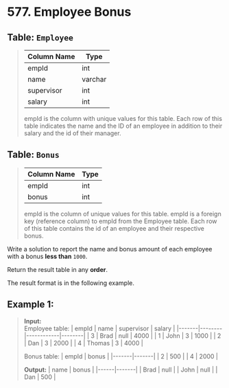 # 577. Employee Bonus

## Table: ```Employee```

>| Column Name | Type    |
>|-------------|---------|
>| empId       | int     |
>| name        | varchar |
>| supervisor  | int     |
>| salary      | int     |
>
>empId is the column with unique values for this table.
>Each row of this table indicates the name and the ID of an employee in addition to their salary and the id of their manager.
 

## Table: ```Bonus```

>| Column Name | Type |
>|-------------|------|
>| empId       | int  |
>| bonus       | int  |
>
>empId is the column of unique values for this table.
>empId is a foreign key (reference column) to empId from the Employee table.
>Each row of this table contains the id of an employee and their respective bonus.
 

Write a solution to report the name and bonus amount of each employee with a bonus **less than** ```1000```.

Return the result table in any **order**.

The result format is in the following example.

 

## Example 1:

>**Input:** <br>
>Employee table:
>| empId | name   | supervisor | salary |
>|-------|--------|------------|--------|
>| 3     | Brad   | null       | 4000   |
>| 1     | John   | 3          | 1000   |
>| 2     | Dan    | 3          | 2000   |
>| 4     | Thomas | 3          | 4000   |
>
>Bonus table:
>| empId | bonus |
>|-------|-------|
>| 2     | 500   |
>| 4     | 2000  |
>
>**Output:**
>| name | bonus |
>|------|-------|
>| Brad | null  |
>| John | null  |
>| Dan  | 500   |
